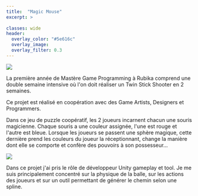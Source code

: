 ```yaml
---
title:  "Magic Mouse"
excerpt: >
  
classes: wide
header:
  overlay_color: "#5e616c"
  overlay_image: 
  overlay_filter: 0.3
---
```


![](../assets/images/magic-mouse-gameplay.gif)

La première année de Mastère Game Programming à Rubika comprend une double semaine intensive où l'on doit réaliser un Twin Stick Shooter en 2 semaines.

Ce projet est réalisé en coopération avec des Game Artists, Designers et Programmers.

Dans ce jeu de puzzle coopératif, les 2 joueurs incarnent chacun une souris magicienne. Chaque souris a une couleur assignée, l'une est rouge et l'autre est bleue. Lorsque les joueurs se passent une sphère magique, cette dernière prend les couleurs du joueur la réceptionnant, change la manière dont elle se comporte et confère des pouvoirs à son possesseur...

![](../assets/images/magic-mouse-gameplay-duo.gif)

Dans ce projet j'ai pris le rôle de développeur Unity gameplay et tool. Je me suis principalement concentré sur la physique de la balle, sur les actions des joueurs et sur un outil permettant de générer le chemin selon une spline.